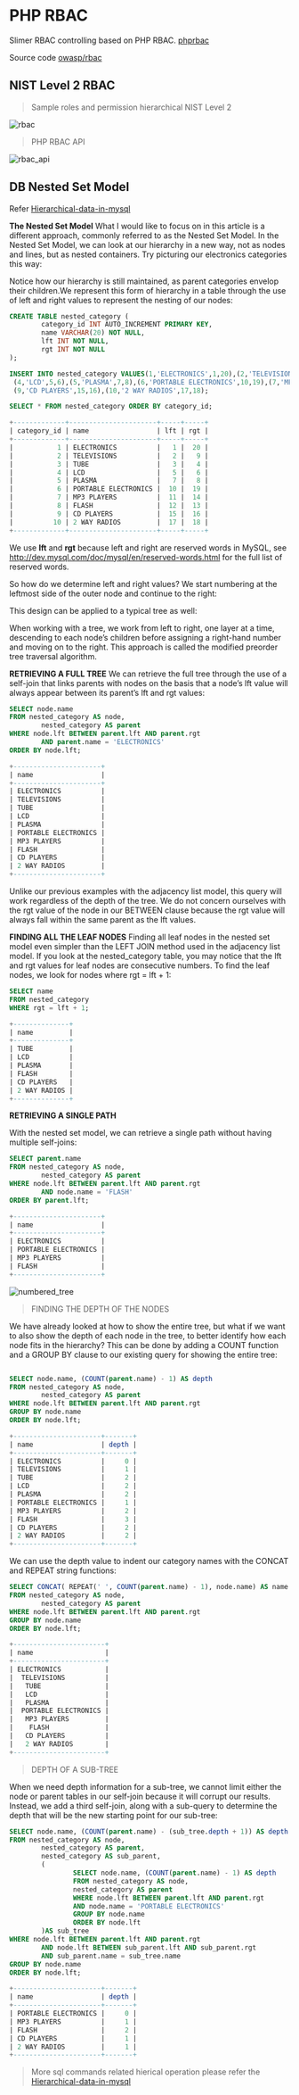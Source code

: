 # PHP RBAC

Slimer RBAC controlling based on PHP RBAC. [phprbac](http://phprbac.net/)

Source code [owasp/rbac](https://github.com/OWASP/rbac)

## NIST Level 2 RBAC

> Sample roles and permission hierarchical NIST Level 2

![rbac](img/rbac.png)


> PHP RBAC API

![rbac_api](img/rbac_api.jpg)

## DB Nested Set Model

Refer [Hierarchical-data-in-mysql](http://mikehillyer.com/articles/managing-hierarchical-data-in-mysql/)

**The Nested Set Model**
What I would like to focus on in this article is a different approach, commonly referred to as the Nested Set Model. In the Nested Set Model, we can look at our hierarchy in a new way, not as nodes and lines, but as nested containers. Try picturing our electronics categories this way:


Notice how our hierarchy is still maintained, as parent categories envelop their children.We represent this form of hierarchy in a table through the use of left and right values to represent the nesting of our nodes:

```SQL
CREATE TABLE nested_category (
        category_id INT AUTO_INCREMENT PRIMARY KEY,
        name VARCHAR(20) NOT NULL,
        lft INT NOT NULL,
        rgt INT NOT NULL
);

INSERT INTO nested_category VALUES(1,'ELECTRONICS',1,20),(2,'TELEVISIONS',2,9),(3,'TUBE',3,4),
 (4,'LCD',5,6),(5,'PLASMA',7,8),(6,'PORTABLE ELECTRONICS',10,19),(7,'MP3 PLAYERS',11,14),(8,'FLASH',12,13),
 (9,'CD PLAYERS',15,16),(10,'2 WAY RADIOS',17,18);

SELECT * FROM nested_category ORDER BY category_id;

+-------------+----------------------+-----+-----+
| category_id | name                 | lft | rgt |
+-------------+----------------------+-----+-----+
|           1 | ELECTRONICS          |   1 |  20 |
|           2 | TELEVISIONS          |   2 |   9 |
|           3 | TUBE                 |   3 |   4 |
|           4 | LCD                  |   5 |   6 |
|           5 | PLASMA               |   7 |   8 |
|           6 | PORTABLE ELECTRONICS |  10 |  19 |
|           7 | MP3 PLAYERS          |  11 |  14 |
|           8 | FLASH                |  12 |  13 |
|           9 | CD PLAYERS           |  15 |  16 |
|          10 | 2 WAY RADIOS         |  17 |  18 |
+-------------+----------------------+-----+-----+
```

We use **lft** and **rgt** because left and right are reserved words in MySQL, see http://dev.mysql.com/doc/mysql/en/reserved-words.html for the full list of reserved words.

So how do we determine left and right values? We start numbering at the leftmost side of the outer node and continue to the right:

This design can be applied to a typical tree as well:

When working with a tree, we work from left to right, one layer at a time, descending to each node’s children before assigning a right-hand number and moving on to the right. This approach is called the modified preorder tree traversal algorithm.

**RETRIEVING A FULL TREE**
We can retrieve the full tree through the use of a self-join that links parents with nodes on the basis that a node’s lft value will always appear between its parent’s lft and rgt values:
```SQL
SELECT node.name
FROM nested_category AS node,
        nested_category AS parent
WHERE node.lft BETWEEN parent.lft AND parent.rgt
        AND parent.name = 'ELECTRONICS'
ORDER BY node.lft;

+----------------------+
| name                 |
+----------------------+
| ELECTRONICS          |
| TELEVISIONS          |
| TUBE                 |
| LCD                  |
| PLASMA               |
| PORTABLE ELECTRONICS |
| MP3 PLAYERS          |
| FLASH                |
| CD PLAYERS           |
| 2 WAY RADIOS         |
+----------------------+
```

Unlike our previous examples with the adjacency list model, this query will work regardless of the depth of the tree. We do not concern ourselves with the rgt value of the node in our BETWEEN clause because the rgt value will always fall within the same parent as the lft values.

**FINDING ALL THE LEAF NODES**
Finding all leaf nodes in the nested set model even simpler than the LEFT JOIN method used in the adjacency list model. If you look at the nested_category table, you may notice that the lft and rgt values for leaf nodes are consecutive numbers. To find the leaf nodes, we look for nodes where rgt = lft + 1:
```SQL
SELECT name
FROM nested_category
WHERE rgt = lft + 1;

+--------------+
| name         |
+--------------+
| TUBE         |
| LCD          |
| PLASMA       |
| FLASH        |
| CD PLAYERS   |
| 2 WAY RADIOS |
+--------------+
```

**RETRIEVING A SINGLE PATH**

With the nested set model, we can retrieve a single path without having multiple self-joins:
```SQL
SELECT parent.name
FROM nested_category AS node,
        nested_category AS parent
WHERE node.lft BETWEEN parent.lft AND parent.rgt
        AND node.name = 'FLASH'
ORDER BY parent.lft;

+----------------------+
| name                 |
+----------------------+
| ELECTRONICS          |
| PORTABLE ELECTRONICS |
| MP3 PLAYERS          |
| FLASH                |
+----------------------+
```

![numbered_tree](img/numbered_tree.png)


> FINDING THE DEPTH OF THE NODES

We have already looked at how to show the entire tree, but what if we want to also show the depth of each node in the tree, to better identify how each node fits in the hierarchy? This can be done by adding a COUNT function and a GROUP BY clause to our existing query for showing the entire tree:

```SQL

SELECT node.name, (COUNT(parent.name) - 1) AS depth
FROM nested_category AS node,
        nested_category AS parent
WHERE node.lft BETWEEN parent.lft AND parent.rgt
GROUP BY node.name
ORDER BY node.lft;

+----------------------+-------+
| name                 | depth |
+----------------------+-------+
| ELECTRONICS          |     0 |
| TELEVISIONS          |     1 |
| TUBE                 |     2 |
| LCD                  |     2 |
| PLASMA               |     2 |
| PORTABLE ELECTRONICS |     1 |
| MP3 PLAYERS          |     2 |
| FLASH                |     3 |
| CD PLAYERS           |     2 |
| 2 WAY RADIOS         |     2 |
+----------------------+-------+
```

We can use the depth value to indent our category names with the CONCAT and REPEAT string functions:

```SQL
SELECT CONCAT( REPEAT(' ', COUNT(parent.name) - 1), node.name) AS name
FROM nested_category AS node,
        nested_category AS parent
WHERE node.lft BETWEEN parent.lft AND parent.rgt
GROUP BY node.name
ORDER BY node.lft;

+-----------------------+
| name                  |
+-----------------------+
| ELECTRONICS           |
|  TELEVISIONS          |
|   TUBE                |
|   LCD                 |
|   PLASMA              |
|  PORTABLE ELECTRONICS |
|   MP3 PLAYERS         |
|    FLASH              |
|   CD PLAYERS          |
|   2 WAY RADIOS        |
+-----------------------+

```

> DEPTH OF A SUB-TREE

When we need depth information for a sub-tree, we cannot limit either the node or parent tables in our self-join because it will corrupt our results. Instead, we add a third self-join, along with a sub-query to determine the depth that will be the new starting point for our sub-tree:

```SQL
SELECT node.name, (COUNT(parent.name) - (sub_tree.depth + 1)) AS depth
FROM nested_category AS node,
        nested_category AS parent,
        nested_category AS sub_parent,
        (
                SELECT node.name, (COUNT(parent.name) - 1) AS depth
                FROM nested_category AS node,
                nested_category AS parent
                WHERE node.lft BETWEEN parent.lft AND parent.rgt
                AND node.name = 'PORTABLE ELECTRONICS'
                GROUP BY node.name
                ORDER BY node.lft
        )AS sub_tree
WHERE node.lft BETWEEN parent.lft AND parent.rgt
        AND node.lft BETWEEN sub_parent.lft AND sub_parent.rgt
        AND sub_parent.name = sub_tree.name
GROUP BY node.name
ORDER BY node.lft;

+----------------------+-------+
| name                 | depth |
+----------------------+-------+
| PORTABLE ELECTRONICS |     0 |
| MP3 PLAYERS          |     1 |
| FLASH                |     2 |
| CD PLAYERS           |     1 |
| 2 WAY RADIOS         |     1 |
+----------------------+-------+
```

> More sql commands related hierical operation please refer the [Hierarchical-data-in-mysql](http://mikehillyer.com/articles/managing-hierarchical-data-in-mysql/)